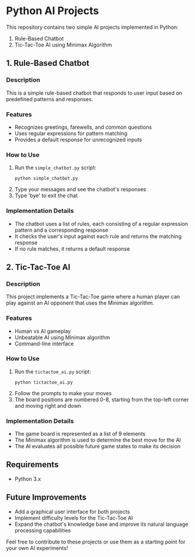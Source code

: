 # Python AI Projects

This repository contains two simple AI projects implemented in Python:

1. Rule-Based Chatbot
2. Tic-Tac-Toe AI using Minimax Algorithm

## 1. Rule-Based Chatbot

### Description
This is a simple rule-based chatbot that responds to user input based on predefined patterns and responses.

### Features
- Recognizes greetings, farewells, and common questions
- Uses regular expressions for pattern matching
- Provides a default response for unrecognized inputs

### How to Use
1. Run the `simple_chatbot.py` script:
   ```
   python simple_chatbot.py
   ```
2. Type your messages and see the chatbot's responses
3. Type 'bye' to exit the chat

### Implementation Details
- The chatbot uses a list of rules, each consisting of a regular expression pattern and a corresponding response
- It checks the user's input against each rule and returns the matching response
- If no rule matches, it returns a default response

## 2. Tic-Tac-Toe AI

### Description
This project implements a Tic-Tac-Toe game where a human player can play against an AI opponent that uses the Minimax algorithm.

### Features
- Human vs AI gameplay
- Unbeatable AI using Minimax algorithm
- Command-line interface

### How to Use
1. Run the `tictactoe_ai.py` script:
   ```
   python tictactoe_ai.py
   ```
2. Follow the prompts to make your moves
3. The board positions are numbered 0-8, starting from the top-left corner and moving right and down

### Implementation Details
- The game board is represented as a list of 9 elements
- The Minimax algorithm is used to determine the best move for the AI
- The AI evaluates all possible future game states to make its decision

## Requirements
- Python 3.x

## Future Improvements
- Add a graphical user interface for both projects
- Implement difficulty levels for the Tic-Tac-Toe AI
- Expand the chatbot's knowledge base and improve its natural language processing capabilities

Feel free to contribute to these projects or use them as a starting point for your own AI experiments!
